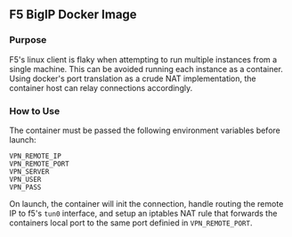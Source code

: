 ## F5 BigIP Docker Image

### Purpose
F5's linux client is flaky when attempting to run multiple instances from a single machine.  This can be avoided running each instance as a container.  Using docker's port translation as a crude NAT implementation, the container host can relay connections accordingly.

### How to Use
The container must be passed the following environment variables before launch:

```
VPN_REMOTE_IP
VPN_REMOTE_PORT
VPN_SERVER
VPN_USER
VPN_PASS
```

On launch, the container will init the connection, handle routing the remote IP to f5's `tun0` interface, and setup an iptables NAT rule that forwards the containers local port to the same port definied in `VPN_REMOTE_PORT`.
